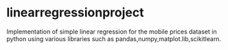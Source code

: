# linearregressionproject
Implementation of simple linear regression for the mobile prices dataset in python using various libraries such as pandas,numpy,matplot.lib,scikitlearn.
